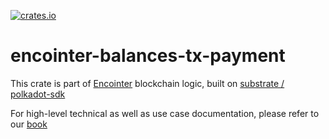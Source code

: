 [![crates.io](https://img.shields.io/crates/v/encointer-balances-tx-payment.svg)](https://crates.io/crates/encointer-balances-tx-payment)

# encointer-balances-tx-payment

This crate is part of [Encointer](https://encointer.org) blockchain logic, built on [substrate / polkadot-sdk](https://github.com/paritytech/polkadot-sdk)

For high-level technical as well as use case documentation, please refer to our [book](https://book.encointer.org)

